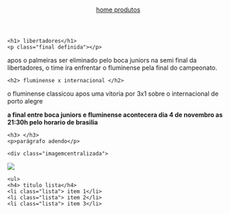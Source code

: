 <!DOCTYPE html>
<html lang="pt-br">
<head>
    <meta charset="UTF-8">
    <meta http-equiv="X-UA-Compatible" content="IE=edge">
    <meta name="viewport" content="width=device-width, initial-scale=1.0">
    <title>futebol pelo mundo</title>
</head>

<body> 
    <header>
        <nav>
<a href="index.html"> home </a>
<a href="produtos.html"> produtos </a>
        <a https://youtu.be/K5NHgZqNKtc aquecimento selecao brasileira </a>
        </nav>
    </header>
    
    <h1> libertadores</h1>
    <p class="final definida"></p>
<p class="brilho"> apos o palmeiras ser eliminado pelo boca juniors na semi final da libertadores, o time ira enfrentar o fluminense pela final do campeonato.</p>
    
    <h2> fluminense x internacional </h2>
<p> o fluminense classicou apos uma vitoria por 3x1 sobre o internacional de porto alegre </p>
<p> <strong> a final entre boca juniors e fluminense acontecera dia 4 de novembro as 21:30h pelo horario de brasilia</strong> </p>
    
    <h3> </h3>
    <p>parágrafo adendo</p>
    
    <div class="imagemcentralizada">
<img class="imagem1" src="abertura.webp">
    </div>

    <ul>
    <h4> titulo lista</h4>
    <li class="lista"> item 1</li>
    <li class="lista"> item 2</li>
    <li class="lista"> item 3</li>
</ul>

</body>
</html>
